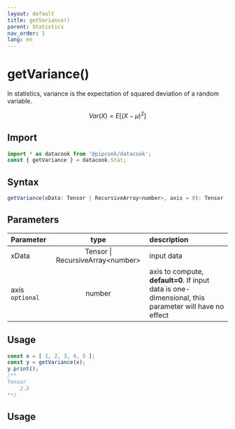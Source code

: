 ```yaml
---
layout: default
title: getVariance()
parent: Statistics
nav_order: 1
lang: en
---
```


# getVariance()

In statistics, variance is the expectation of squared deviation of a random variable.

$$ Var(X) = E[(X-\mu)^2] $$

## Import

```javascript
import * as datacook from '@pipcook/datacook';
const { getVariance } = datacook.Stat;
```

## Syntax

```javascript
getVariance(xData: Tensor | RecursiveArray<number>, axis = 0): Tensor
```

## Parameters

| Parameter |        type        | description                                                         |
| :-------- | :-----------------: | :------------------------------------------------------------------ |
| xData    | Tensor \| RecursiveArray\<number\> | input data |
| axis `optional` | number | axis to compute, **default=0**. If input data is one-dimensional, this parameter will have no effect |

## Usage

```javascript
const x = [ 1, 2, 3, 4, 5 ];
const y = getVariance(x);
y.print();
/**
Tensor
    2.5
**/
```





## Usage